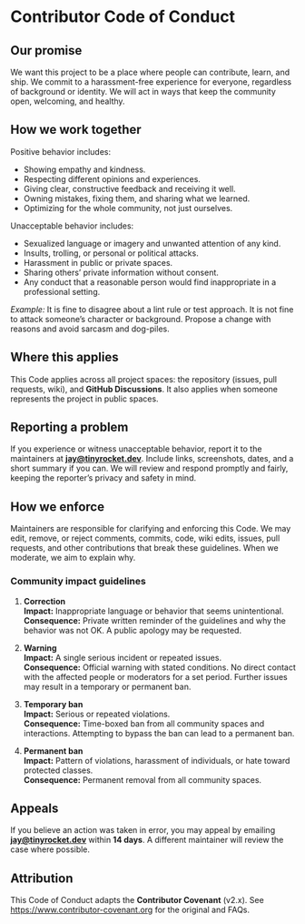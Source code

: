 # Contributor Code of Conduct

## Our promise
We want this project to be a place where people can contribute, learn, and ship. We commit to a harassment-free experience for everyone, regardless of background or identity. We will act in ways that keep the community open, welcoming, and healthy.

## How we work together
Positive behavior includes:
- Showing empathy and kindness.
- Respecting different opinions and experiences.
- Giving clear, constructive feedback and receiving it well.
- Owning mistakes, fixing them, and sharing what we learned.
- Optimizing for the whole community, not just ourselves.

Unacceptable behavior includes:
- Sexualized language or imagery and unwanted attention of any kind.
- Insults, trolling, or personal or political attacks.
- Harassment in public or private spaces.
- Sharing others’ private information without consent.
- Any conduct that a reasonable person would find inappropriate in a professional setting.

*Example:* It is fine to disagree about a lint rule or test approach. It is not fine to attack someone’s character or background. Propose a change with reasons and avoid sarcasm and dog-piles.

## Where this applies
This Code applies across all project spaces: the repository (issues, pull requests, wiki), and **GitHub Discussions**. It also applies when someone represents the project in public spaces.

## Reporting a problem
If you experience or witness unacceptable behavior, report it to the maintainers at **jay@tinyrocket.dev**. Include links, screenshots, dates, and a short summary if you can. We will review and respond promptly and fairly, keeping the reporter’s privacy and safety in mind.

## How we enforce
Maintainers are responsible for clarifying and enforcing this Code. We may edit, remove, or reject comments, commits, code, wiki edits, issues, pull requests, and other contributions that break these guidelines. When we moderate, we aim to explain why.

### Community impact guidelines

1) **Correction**  
**Impact:** Inappropriate language or behavior that seems unintentional.  
**Consequence:** Private written reminder of the guidelines and why the behavior was not OK. A public apology may be requested.

2) **Warning**  
**Impact:** A single serious incident or repeated issues.  
**Consequence:** Official warning with stated conditions. No direct contact with the affected people or moderators for a set period. Further issues may result in a temporary or permanent ban.

3) **Temporary ban**  
**Impact:** Serious or repeated violations.  
**Consequence:** Time-boxed ban from all community spaces and interactions. Attempting to bypass the ban can lead to a permanent ban.

4) **Permanent ban**  
**Impact:** Pattern of violations, harassment of individuals, or hate toward protected classes.  
**Consequence:** Permanent removal from all community spaces.

## Appeals
If you believe an action was taken in error, you may appeal by emailing **jay@tinyrocket.dev** within **14 days**. A different maintainer will review the case where possible.

## Attribution
This Code of Conduct adapts the **Contributor Covenant** (v2.x). See https://www.contributor-covenant.org for the original and FAQs.